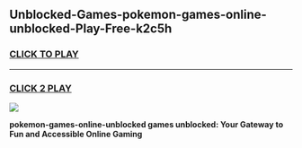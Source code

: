 
## Unblocked-Games-pokemon-games-online-unblocked-Play-Free-k2c5h
<h3>
<a href="https://premium76.site?title=pokemon-games-online-unblocked&ref=09A">CLICK TO PLAY</a></h3>
<hr>

<h3>
<a href="https://premium76.site?title=pokemon-games-online-unblocked&ref=09A">CLICK 2 PLAY</a>
  
</h3>

<a href="https://premium76.site?title=pokemon-games-online-unblocked&ref=09A"><img src="https://clearcache.store/games.png"></a>


**pokemon-games-online-unblocked games unblocked: Your Gateway to Fun and Accessible Online Gaming**

